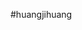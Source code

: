 #huangjihuang
<script src='http://git.oschina.net/lifeijiang/huangjihuang/star_widget_preview'></script>
